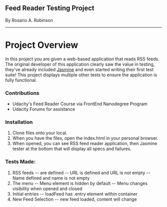 ## Feed Reader Testing Project
By Rosario A. Robinson

---
# Project Overview
In this project you are given a web-based application that reads RSS feeds. The original developer of this application clearly saw the value in testing, they've already included [Jasmine](http://jasmine.github.io/) and even started writing their first test suite! This project displays multiple other tests to ensure the application is fully functional.


### Contributions
- Udacity's Feed Reader Course via FrontEnd Nanodegree Program
- Udacity Forums for assistance


### Installation
1. Clone files onto your local.
2. When you have the files, open the index.html in your personal browser.
3. When opened, you can see RSS feed reader application, then Jasmine tester at the bottom that will display all specs and failures.


### Tests Made:
1. RSS feeds
  -- are defined
  -- URL is defined and URL is not empty
  -- Name defined and name is not empty
2. The menu
  -- Menu element is hidden by default
  -- Menu changes visibility when opened and closed
3. Initial entries
  -- loadFeed has .entry element within container
4. New Feed Selection
  -- new feed loaded, content will change
